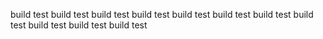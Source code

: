 build test
build test
build test
build test
build test
build test
build test
build test
build test
build test
build test
